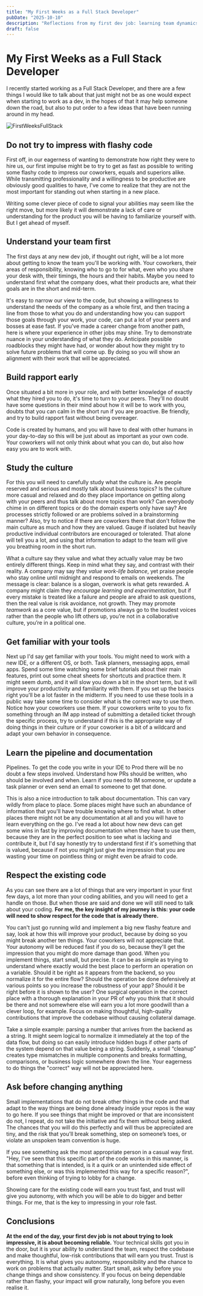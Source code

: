 ```yaml
---
title: "My First Weeks as a Full Stack Developer"
pubDate: "2025-10-10"
description: "Reflections from my first dev job: learning team dynamics, tools, pipelines, and why trust matters more than flashy code."
draft: false
---
```




# My First Weeks as a Full Stack Developer

I recently started working as a Full Stack Developer, and there are a few things I would like to talk about that just might not be as one would expect when starting to work as a dev, in the hopes of that it may help someone down the road, but also to put order to a few ideas that have been running around in my head.

![FirstWeeksFullStack](/blog-images/FirstWeeksFullStack.jpg)

## Do not try to impress with flashy code

First off, in our eagerness of wanting to demonstrate how right they were to hire us, our first impulse might be to try to get as fast as possible to writing some flashy code to impress our coworkers, equals and superiors alike. While transmitting professionality and a willingness to be productive are obviously good qualities to have, I've come to realize that they are not the most important for standing out when starting in a new place.

Writing some clever piece of code to signal your abilities may seem like the right move, but more likely it will demonstrate a lack of care or understanding for the product you will be having to familiarize yourself with. But I get ahead of myself.

## Understand your team first

The first days at any new dev job, if thought out right, will be a lot more about getting to know the team you'll be working with. Your coworkers, their areas of responsibility, knowing who to go to for what, even who you share your desk with, their timings, the hours and their habits. Maybe you need to understand first what the company does, what their products are, what their goals are in the short and mid-term.

It's easy to narrow our view to the code, but showing a willingness to understand the needs of the company as a whole first, and then tracing a line from those to what you do and understanding how you can support those goals through your work, your code, can put a lot of your peers and bosses at ease fast. If you've made a career change from another path, here is where your experience in other jobs may shine. Try to demonstrate nuance in your understanding of what they do. Anticipate possible roadblocks they might have had, or wonder about how they might try to solve future problems that will come up. By doing so you will show an alignment with their work that will be appreciated.

## Build rapport early

Once situated a bit more in your role, and with better knowledge of exactly what they hired you to do, it's time to turn to your peers. They'll no doubt have some questions in their mind about how it will be to work with you, doubts that you can calm in the short run if you are proactive. Be friendly, and try to build rapport fast without being overeager.

Code is created by humans, and you will have to deal with other humans in your day-to-day so this will be just about as important as your own code. Your coworkers will not only think about what you can do, but also how easy you are to work with.

## Study the culture

For this you will need to carefully study what the culture is. Are people reserved and serious and mostly talk about business topics? Is the culture more casual and relaxed and do they place importance on getting along with your peers and thus talk about more topics than work? Can everybody chime in on different topics or do the domain experts only have say? Are processes strictly followed or are problems solved in a brainstorming manner? Also, try to notice if there are coworkers there that don't follow the main culture as much and how they are valued. Gauge if isolated but heavily productive individual contributors are encouraged or tolerated. That alone will tell you a lot, and using that information to adapt to the team will give you breathing room in the short run.

What a culture say they value and what they actually value may be two entirely different things. Keep in mind what they say, and contrast with their reality. A company may say they *value work-life balance*, yet praise people who stay online until midnight and respond to emails on weekends. The message is clear: balance is a slogan, overwork is what gets rewarded. A company might claim they *encourage learning and experimentation*, but if every mistake is treated like a failure and people are afraid to ask questions, then the real value is risk avoidance, not growth. They may promote *teamwork* as a core value, but if promotions always go to the loudest voices rather than the people who lift others up, you’re not in a collaborative culture, you’re in a political one.

## Get familiar with your tools

Next up I'd say get familiar with your tools. You might need to work with a new IDE, or a different OS, or both. Task planners, messaging apps, email apps. Spend some time watching some brief tutorials about their main features, print out some cheat sheets for shortcuts and practice them. It might seem dumb, and it will slow you down a bit in the short term, but it will improve your productivity and familiarity with them. If you set up the basics right you'll be a lot faster in the midterm. If you need to use these tools in a public way take some time to consider what is the correct way to use them. Notice how your coworkers use them. If your coworkers write to you to fix something through an IM app instead of submitting a detailed ticket through the specific process, try to understand if this is the appropriate way of doing things in their culture or if your coworker is a bit of a wildcard and adapt your own behavior in consequence.

## Learn the pipeline and documentation

Pipelines. To get the code you write in your IDE to Prod there will be no doubt a few steps involved. Understand how PRs should be written, who should be involved and when. Learn if you need to IM someone, or update a task planner or even send an email to someone to get that done.

This is also a nice introduction to talk about documentation. This can vary wildly from place to place. Some places might have such an abundance of information that you'll have trouble knowing where to find what. In other places there might not be any documentation at all and you will have to learn everything on the go. I've read a lot about how new devs can get some wins in fast by improving documentation when they have to use them, because they are in the perfect position to see what is lacking and contribute it, but I'd say honestly try to understand first if it's something that is valued, because if not you might just give the impression that you are wasting your time on pointless thing or might even be afraid to code.

## Respect the existing code

As you can see there are a lot of things that are very important in your first few days, a lot more than your coding abilities, and you will need to get a handle on those. But when those are said and done we will still need to talk about your coding. **For me, the key insight of my journey is this: your code will need to show respect for the code that is already there.**

You can't just go running wild and implement a big new flashy feature and say, look at how this will improve your product, because by doing so you might break another ten things. Your coworkers will not appreciate that. Your autonomy will be reduced fast if you do so, because they'll get the impression that you might do more damage than good. When you implement things, start small, but precise. It can be as simple as trying to understand where exactly would the best place to perform an operation on a variable. Should it be right as it appears from the backend, so you normalize it for the entire flow? Should the operation be done defensively at various points so you increase the robustness of your app? Should it be right before it is shown to the user? One surgical operation in the correct place with a thorough explanation in your PR of why you think that it should be there and not somewhere else will earn you a lot more goodwill than a clever loop, for example. Focus on making thoughtful, high-quality contributions that improve the codebase without causing collateral damage.

Take a simple example: parsing a number that arrives from the backend as a string. It might seem logical to normalize it immediately at the top of the data flow, but doing so can easily introduce hidden bugs if other parts of the system depend on that value being a string. Suddenly, a small “cleanup” creates type mismatches in multiple components and breaks formatting, comparisons, or business logic somewhere down the line. Your eagerness to do things the "correct" way will not be appreciated here.

## Ask before changing anything

Small implementations that do not break other things in the code and that adapt to the way things are being done already inside your repos is the way to go here. If you see things that might be improved or that are inconsistent do not, I repeat, do not take the initiative and fix them without being asked. The chances that you will do this perfectly and will thus be appreciated are tiny, and the risk that you’ll break something, step on someone’s toes, or violate an unspoken team convention is huge.

If you see something ask the most appropriate person in a casual way first. "Hey, I've seen that this specific part of the code works in this manner, is that something that is intended, is it a quirk or an unintended side effect of something else, or was this implemented this way for a specific reason?", before even thinking of trying to lobby for a change.

Showing care for the existing code will earn you trust fast, and trust will give you autonomy, with which you will be able to do bigger and better things. For me, that is the key to impressing in your role fast.

## Conclusions

**At the end of the day, your first dev job is not about trying to look impressive, it is about becoming reliable.** Your technical skills got you in the door, but it is your ability to understand the team, respect the codebase and make thoughtful, low-risk contributions that will earn you trust. Trust is everything. It is what gives you autonomy, responsibility and the chance to work on problems that actually matter. Start small, ask why before you change things and show consistency. If you focus on being dependable rather than flashy, your impact will grow naturally, long before you even realise it.
